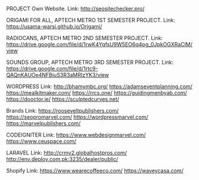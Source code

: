 PROJECT
Own Website.
Link: http://seositechecker.pro/

ORIGAMI FOR ALL, APTECH METRO 1ST SEMESTER PROJECT.
Link: https://usama-warsi.github.io/Origami/

RADIOCANS, APTECH METRO 2ND SEMESTER PROJECT.
Link: https://drive.google.com/file/d/1rwK4YqfsU9W5EO6q4pg_0JpkOGXRaClM/view

SOUNDS GROUP, APTECH METRO 3RD SEMESTER PROJECT.
Link: https://drive.google.com/file/d/1rtc9-QAQnKAUOe4NFBjuS3R3aMRIzYK3/view

WORDPRESS 
Link: http://bhamymbc.org/
      https://adamseventplanning.com/
      https://mealkitmaker.com/ 
      https://rrcs.one/ 
      https://guidingmenbyab.com/ 
      https://dooctor.ie/
      https://sculptedcurves.net/

Brands
Link: https://rooseveltpublishers.com/  
      https://seopromarvel.com/
      https://wordpressmarvel.com/
      https://marvelpublishers.com/

CODEIGNITER
Link: https://www.webdesignmarvel.com/  
      https://www.ceuspace.com/ 

LARAVEL
Link: http://crmv2.globalhostpros.com/ 
      http://env.deploy.com.pk:3235/dealer/public/ 

Shopify
Link: https://www.wearecoffeeco.com/
      https://waveycasa.com/
